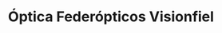 ---
title: "Óptica Federópticos Visionfiel"
url: /penafiel/optica-federopticos-visionfiel/
shop: óptico
---